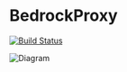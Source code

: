 # BedrockProxy
[![Build Status](https://travis-ci.org/filfat/BedrockProxy.svg?branch=master)](https://travis-ci.org/filfat/BedrockProxy)

![Diagram](http://i.imgur.com/rUOl3fo.png)